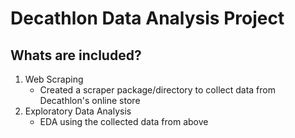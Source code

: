 # Decathlon Data Analysis Project
## Whats are included?
1. Web Scraping
    * Created a scraper package/directory to collect data from Decathlon's online store 
2. Exploratory Data Analysis
    * EDA using the collected data from above
